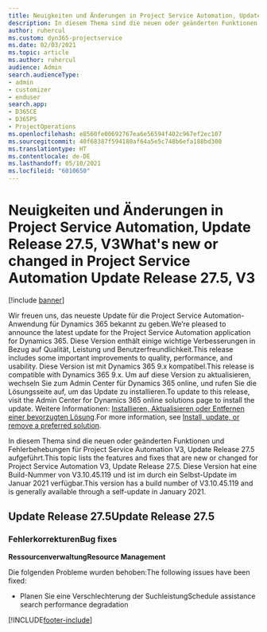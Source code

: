 ```yaml
---
title: Neuigkeiten und Änderungen in Project Service Automation, Update Release 27.5 Hotfix, V3
description: In diesem Thema sind die neuen oder geänderten Funktionen und Fehlerbehebungen für Project Service Automation Hotfix V3, Update Release 27.5 aufgeführt.
author: ruhercul
ms.custom: dyn365-projectservice
ms.date: 02/03/2021
ms.topic: article
ms.author: ruhercul
audience: Admin
search.audienceType:
- admin
- customizer
- enduser
search.app:
- D365CE
- D365PS
- ProjectOperations
ms.openlocfilehash: e8560fe00692767ea6e56594f402c967ef2ec107
ms.sourcegitcommit: 40f68387f594180af64a5e5c748b6efa188bd300
ms.translationtype: HT
ms.contentlocale: de-DE
ms.lasthandoff: 05/10/2021
ms.locfileid: "6010650"
---
```

# <a name="whats-new-or-changed-in-project-service-automation-update-release-275-v3"></a><span data-ttu-id="c27fa-103">Neuigkeiten und Änderungen in Project Service Automation, Update Release 27.5, V3</span><span class="sxs-lookup"><span data-stu-id="c27fa-103">What's new or changed in Project Service Automation Update Release 27.5, V3</span></span>

[!include [banner](../includes/psa-now-project-operations.md)]

<span data-ttu-id="c27fa-104">Wir freuen uns, das neueste Update für die Project Service Automation-Anwendung für Dynamics 365 bekannt zu geben.</span><span class="sxs-lookup"><span data-stu-id="c27fa-104">We’re pleased to announce the latest update for the Project Service Automation application for Dynamics 365.</span></span> <span data-ttu-id="c27fa-105">Diese Version enthält einige wichtige Verbesserungen in Bezug auf Qualität, Leistung und Benutzerfreundlichkeit.</span><span class="sxs-lookup"><span data-stu-id="c27fa-105">This release includes some important improvements to quality, performance, and usability.</span></span> <span data-ttu-id="c27fa-106">Diese Version ist mit Dynamics 365 9.x kompatibel.</span><span class="sxs-lookup"><span data-stu-id="c27fa-106">This release is compatible with Dynamics 365 9.x.</span></span> <span data-ttu-id="c27fa-107">Um auf diese Version zu aktualisieren, wechseln Sie zum Admin Center für Dynamics 365 online, und rufen Sie die Lösungsseite auf, um das Update zu installieren.</span><span class="sxs-lookup"><span data-stu-id="c27fa-107">To update to this release, visit the Admin Center for Dynamics 365 online solutions page to install the update.</span></span> <span data-ttu-id="c27fa-108">Weitere Informationen: [Installieren, Aktualisieren oder Entfernen einer bevorzugten Lösung](/power-platform/admin/install-remove-preferred-solution).</span><span class="sxs-lookup"><span data-stu-id="c27fa-108">For more information, see [Install, update, or remove a preferred solution](/power-platform/admin/install-remove-preferred-solution).</span></span>

<span data-ttu-id="c27fa-109">In diesem Thema sind die neuen oder geänderten Funktionen und Fehlerbehebungen für Project Service Automation V3, Update Release 27.5 aufgeführt.</span><span class="sxs-lookup"><span data-stu-id="c27fa-109">This topic lists the features and fixes that are new or changed for Project Service Automation V3, Update Release 27.5.</span></span> <span data-ttu-id="c27fa-110">Diese Version hat eine Build-Nummer von V3.10.45.119 und ist im durch ein Selbst-Update im Januar 2021 verfügbar.</span><span class="sxs-lookup"><span data-stu-id="c27fa-110">This version has a build number of V3.10.45.119 and is generally available through a self-update in January 2021.</span></span>

## <a name="update-release-275"></a><span data-ttu-id="c27fa-111">Update Release 27.5</span><span class="sxs-lookup"><span data-stu-id="c27fa-111">Update Release 27.5</span></span>

### <a name="bug-fixes"></a><span data-ttu-id="c27fa-112">Fehlerkorrekturen</span><span class="sxs-lookup"><span data-stu-id="c27fa-112">Bug fixes</span></span>


<span data-ttu-id="c27fa-113">**Ressourcenverwaltung**</span><span class="sxs-lookup"><span data-stu-id="c27fa-113">**Resource Management**</span></span>

<span data-ttu-id="c27fa-114">Die folgenden Probleme wurden behoben:</span><span class="sxs-lookup"><span data-stu-id="c27fa-114">The following issues have been fixed:</span></span>

- <span data-ttu-id="c27fa-115">Planen Sie eine Verschlechterung der Suchleistung</span><span class="sxs-lookup"><span data-stu-id="c27fa-115">Schedule assistance search performance degradation</span></span>


[!INCLUDE[footer-include](../includes/footer-banner.md)]
